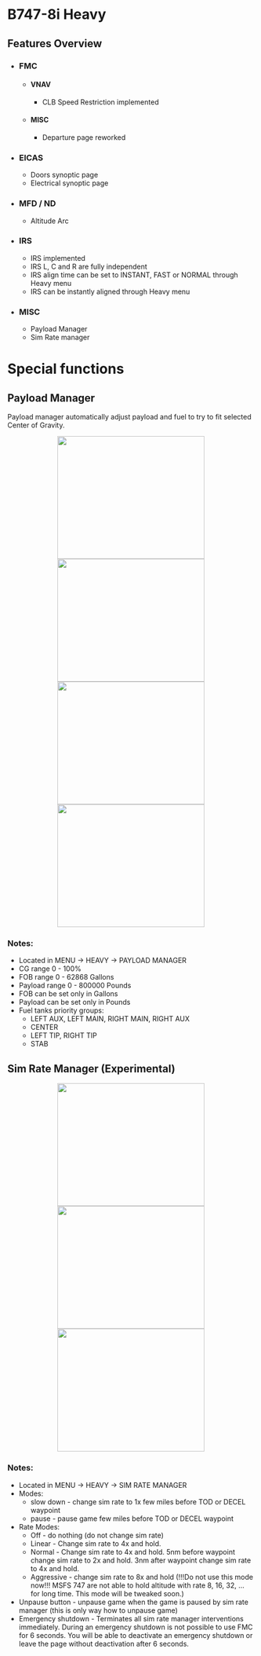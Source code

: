 # B747-8i Heavy

## Features Overview

* ### FMC
    * #### VNAV
        * CLB Speed Restriction implemented
    * #### MISC
        * Departure page reworked
* ### EICAS
    *  Doors synoptic page
    *  Electrical synoptic page
* ### MFD / ND
    *  Altitude Arc
* ### IRS
    * IRS implemented
    * IRS L, C and R are fully independent
    * IRS align time can be set to INSTANT, FAST or NORMAL through Heavy menu
    * IRS can be instantly aligned through Heavy menu
* ### MISC
    * Payload Manager
    * Sim Rate manager

# Special functions

## Payload Manager

Payload manager automatically adjust payload and fuel to try to fit selected Center of Gravity.

<p align="center">
<img src="https://user-images.githubusercontent.com/43503767/103153618-15b65400-4792-11eb-897e-a25f861b4940.png" width="300" height="250"><img src="https://user-images.githubusercontent.com/43503767/103153619-15b65400-4792-11eb-9f08-e139b456dc25.png" width="300" height="250"><img src="https://user-images.githubusercontent.com/43503767/103153620-15b65400-4792-11eb-9ab9-83bebf888368.png" width="300" height="250"><img src="https://user-images.githubusercontent.com/43503767/103153616-14852700-4792-11eb-96ba-64d0881fc66c.png" width="300" height="250">
</p>

### Notes:
* Located in MENU -> HEAVY -> PAYLOAD MANAGER
* CG range 0 - 100%
* FOB range 0 - 62868 Gallons
* Payload range 0 - 800000 Pounds
* FOB can be set only in Gallons
* Payload can be set only in Pounds
* Fuel tanks priority groups:
   * LEFT AUX, LEFT MAIN, RIGHT MAIN, RIGHT AUX
   * CENTER
   * LEFT TIP, RIGHT TIP
   * STAB


## Sim Rate Manager (Experimental)
<p align="center">
<img src="https://user-images.githubusercontent.com/43503767/102024591-45795b00-3d93-11eb-82dc-651b436b4563.jpg" width="300" height="250"><img src="https://user-images.githubusercontent.com/43503767/102024592-48744b80-3d93-11eb-9a6d-a50df00ecfcc.jpg" width="300" height="250"><img src="https://user-images.githubusercontent.com/43503767/102024595-4ad6a580-3d93-11eb-82f7-8d48b23e2edc.jpg" width="300" height="250">
</p>

### Notes:
* Located in MENU -> HEAVY -> SIM RATE MANAGER
* Modes:
   * slow down - change sim rate to 1x few miles before TOD or DECEL waypoint
   * pause - pause game few miles before TOD or DECEL waypoint
* Rate Modes:
   * Off - do nothing (do not change sim rate)
   * Linear - Change sim rate to 4x and hold.
   * Normal - Change sim rate to 4x and hold. 5nm before waypoint change sim rate to 2x and hold. 3nm after waypoint change sim rate to 4x and hold.
   * Aggressive - change sim rate to 8x and hold (!!!Do not use this mode now!!! MSFS 747 are not able to hold altitude with rate 8, 16, 32, ... for long time. This mode will be tweaked soon.)
* Unpause button - unpause game when the game is paused by sim rate manager (this is only way how to unpause game)
* Emergency shutdown - Terminates all sim rate manager interventions immediately. During an emergency shutdown is not possible to use FMC for 6 seconds. You will be able to deactivate an emergency shutdown or leave the page without deactivation after 6 seconds.
